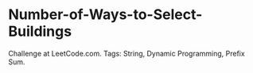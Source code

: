 # Number-of-Ways-to-Select-Buildings
Challenge at LeetCode.com. Tags: String, Dynamic Programming, Prefix Sum.
